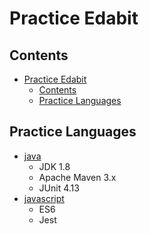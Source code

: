 # Practice Edabit

## Contents

- [Practice Edabit](#practice-edabit)
  - [Contents](#contents)
  - [Practice Languages](#practice-languages)

## Practice Languages

- [java](java)
  - JDK 1.8
  - Apache Maven 3.x
  - JUnit 4.13
- [javascript](javascript)
  - ES6
  - Jest